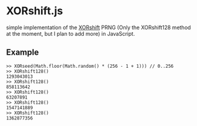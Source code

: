 XORshift.js
===========

simple implementation of the [XORshift](http://en.wikipedia.org/wiki/Xorshift) PRNG (Only the XORshift128 method at the moment, but I plan to add more) in JavaScript.

Example
-------
    >> XORseed(Math.floor(Math.random() * (256 - 1 + 1))) // 0..256
    >> XORshift128()
    1293043013
    >> XORshift128()
    858113642
    >> XORshift128()
    63207891
    >> XORshift128()
    1547141889
    >> XORshift128()
    1362877356
